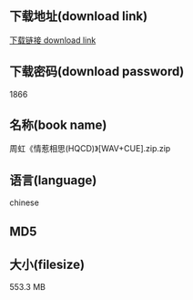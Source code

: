 ## 下载地址(download link)
[下载链接 download link](https://tutu365.netlify.app/?s=%E5%91%A8%E8%99%B9%E3%80%8A%E6%83%85%E6%83%B9%E7%9B%B8%E6%80%9D%28HQCD%29%E3%80%8B%5BWAV%2BCUE%5D.zip)

## 下载密码(download password)
1866

## 名称(book name)
周虹《情惹相思(HQCD)》[WAV+CUE].zip.zip

## 语言(language)
chinese

## MD5


## 大小(filesize)
553.3 MB
